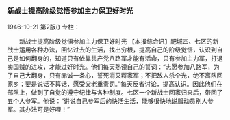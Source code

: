 ### 新战士提高阶级觉悟参加主力保卫好时光

1946-10-21
第2版()
专栏：

　　新战士提高阶级觉悟参加主力保卫好时光
    【本报综合讯】肥城四、七区的新战士运用各种办法，回忆过去的生活，找出穷根，提高自己的阶级觉悟，认识到自己是如何翻身的，知道只有依靠共产党八路军才能有活命，只有参加主力军，打退卖国贼的进攻，才能过好时光。他们每天熟读自己的誓词：“志愿参加八路军，为了自己大翻身，只有赤诚一条心，誓死消灭蒋家军；不把敌人杀个光，绝不离队回家乡；要是说话不算话，愿受父老重责罚。”每天反省讨论，提高认识。因此他们在部队上，做到了自觉的遵守纪律与各种制度。七区一个新战士回家归来后，带回了五个人参军。他说：“讲说自己参军后的快活生活，能够很快地说服动员别人参军。其办法可是好哩！”
